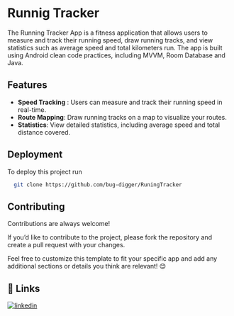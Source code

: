 
# Runnig Tracker

The Running Tracker App is a fitness application that allows users to measure and track their running speed, draw running tracks, and view statistics such as average speed and total kilometers run. The app is built using Android clean code practices, including MVVM, Room Database and Java.


## Features

- **Speed Tracking** : Users can measure and track their running speed in real-time.
- **Route Mapping**: Draw running tracks on a map to visualize your routes.
- **Statistics**: View detailed statistics, including average speed and total distance covered.

## Deployment

To deploy this project run

```bash
  git clone https://github.com/bug-digger/RuningTracker

```


## Contributing

Contributions are always welcome!

If you’d like to contribute to the project, please fork the repository and create a pull request with your changes.

Feel free to customize this template to fit your specific app and add any additional sections or details you think are relevant! 😊


## 🔗 Links

[![linkedin](https://img.shields.io/badge/linkedin-0A66C2?style=for-the-badge&logo=linkedin&logoColor=white)](https://www.linkedin.com/in/harsh-agarwal-855562258/)
